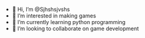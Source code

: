 - 👋 Hi, I’m @Sjhshsjvshs
- 👀 I’m interested in making games
- 🌱 I’m currently learning python programming
- 💞️ I’m looking to collaborate on game development


<!---
Sjhshsjvshs/Sjhshsjvshs is a ✨ special ✨ repository because its `README.md` (this file) appears on your GitHub profile.
You can click the Preview link to take a look at your changes.
--->
